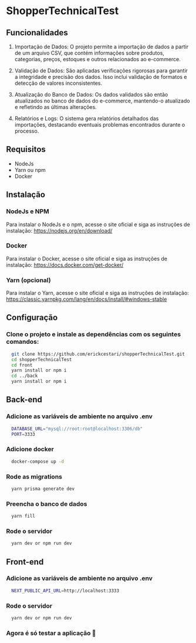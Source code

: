 # ShopperTechnicalTest
## Funcionalidades

1. Importação de Dados: O projeto permite a importação de dados a partir de um arquivo CSV, que contém informações sobre produtos, categorias, preços, estoques e outros relacionados ao e-commerce.

2. Validação de Dados: São aplicadas verificações rigorosas para garantir a integridade e precisão dos dados. Isso inclui validação de formatos e detecção de valores inconsistentes.

3. Atualização do Banco de Dados: Os dados validados são então atualizados no banco de dados do e-commerce, mantendo-o atualizado e refletindo as últimas alterações.

4. Relatórios e Logs: O sistema gera relatórios detalhados das importações, destacando eventuais problemas encontrados durante o processo.

## Requisitos

- NodeJs
- Yarn ou npm
- Docker

## Instalação
### NodeJs e NPM

Para instalar o NodeJs e o npm, acesse o site oficial e siga as instruções de instalação: https://nodejs.org/en/download/

### Docker

Para instalar o Docker, acesse o site oficial e siga as instruções de instalação: https://docs.docker.com/get-docker/

### Yarn (opcional)

Para instalar o Yarn, acesse o site oficial e siga as instruções de instalação: https://classic.yarnpkg.com/lang/en/docs/install/#windows-stable

## Configuração
### Clone o projeto e instale as dependências com os seguintes comandos:
```bash
  git clone https://github.com/erickcestari/shopperTechnicalTest.git
  cd shopperTechnicalTest
  cd front
  yarn install or npm i
  cd ../back
  yarn install or npm i
```

## Back-end

### Adicione as variáveis de ambiente no arquivo .env

```bash
  DATABASE_URL="mysql://root:root@localhost:3306/db"
  PORT=3333 
```

### Adicione docker
```bash
  docker-compose up -d
```

### Rode as migrations

```bash
  yarn prisma generate dev
```

### Preencha o banco de dados
```bash
  yarn fill
```

### Rode o servidor
```bash
  yarn dev or npm run dev
```

## Front-end

### Adicione as variáveis de ambiente no arquivo .env
```bash
  NEXT_PUBLIC_API_URL=http://localhost:3333
```

### Rode o servidor
```bash
  yarn dev or npm run dev
```

### Agora é só testar a aplicação 🥳
